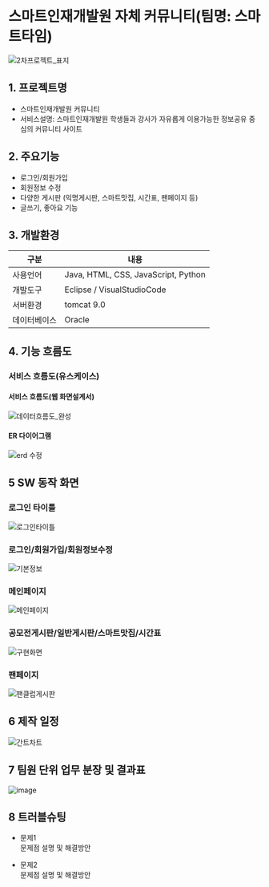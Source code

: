 # 스마트인재개발원 자체 커뮤니티(팀명: 스마트타임)
![2차프로젝트_표지](https://user-images.githubusercontent.com/81302006/170196799-f5d98312-39e5-4236-965a-fa22c857877e.PNG)

## 1. 프로젝트명
* 스마트인재개발원 커뮤니티
* 서비스설명: 스마트인재개발원 학생들과 강사가 자유롭게 이용가능한 정보공유 중심의 커뮤니티 사이트

## 2. 주요기능
* 로그인/회원가입
* 회원정보 수정
* 다양한 게시판 (익명게시판, 스마트맛집, 시간표, 팬페이지 등)
* 글쓰기, 좋아요 기능

## 3. 개발환경
|구분|내용|
|------|---|
|사용언어|Java, HTML, CSS, JavaScript, Python|
|개발도구|Eclipse / VisualStudioCode|
|서버환경|tomcat 9.0|
|데이터베이스|Oracle|

## 4. 기능 흐름도
### 서비스 흐름도(유스케이스)
#### 서비스 흐름도(웹 화면설계서)
![데이터흐름도_완성](https://user-images.githubusercontent.com/81302006/170202395-f2dcab6a-c8bc-43ea-8c13-be732bf0fb26.png)
#### ER 다이어그램
![erd 수정](https://user-images.githubusercontent.com/81302006/170202444-1b5376c7-c3f7-4737-a2d2-198e388cc2bf.png)

## 5 SW 동작 화면
### 로그인 타이틀
![로그인타이틀](https://user-images.githubusercontent.com/81302006/170216112-91d47660-e01e-4013-bf0c-964797fff712.png)
### 로그인/회원가입/회원정보수정
![기본정보](https://user-images.githubusercontent.com/81302006/170213345-af80c24a-4b14-4050-a863-124b357e0d6d.png)
### 메인페이지
![메인페이지](https://user-images.githubusercontent.com/81302006/170216152-c92b2ca9-49cb-4c67-b077-cd7e55b9833f.png)
### 공모전게시판/일반게시판/스마트맛집/시간표
![구현화면](https://user-images.githubusercontent.com/81302006/170217382-5a68d8b2-5c1d-4f4b-aa89-9c081539fc65.jpg)
### 팬페이지
![팬클럽게시판](https://user-images.githubusercontent.com/81302006/170217438-55d7b6f9-4c55-47c5-aeb1-671aaa0bf320.png)

## 6 제작 일정
![간트차트](https://user-images.githubusercontent.com/81302006/170220473-991e50d1-c130-4fdb-9c6a-55f77942adde.png)

## 7 팀원 단위 업무 분장 및 결과표
![image](https://user-images.githubusercontent.com/81302006/170220715-f5099373-92eb-4f4e-9e66-3c27dd66a8c5.png)

## 8 트러블슈팅
* 문제1<br>
 문제점 설명 및 해결방안
 
* 문제2<br>
 문제점 설명 및 해결방안

